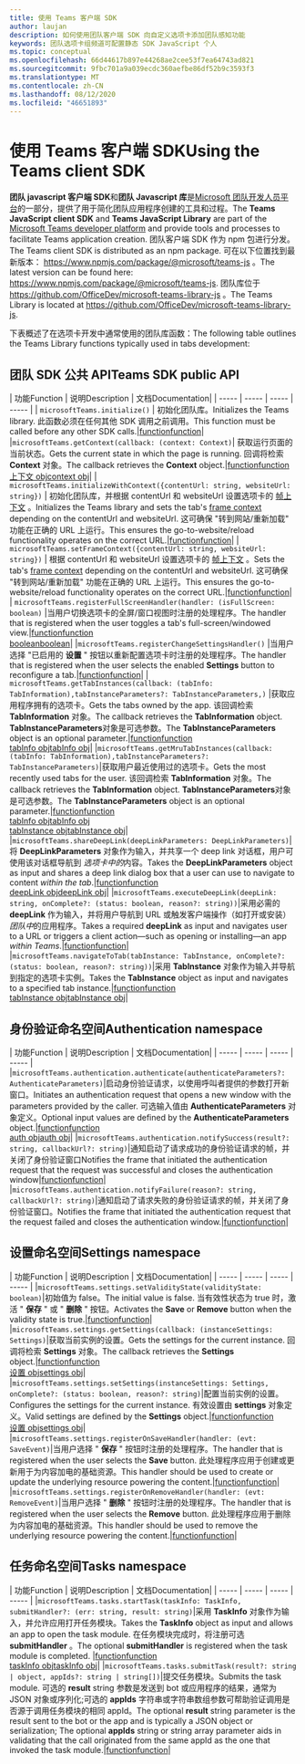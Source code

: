 ```yaml
---
title: 使用 Teams 客户端 SDK
author: laujan
description: 如何使用团队客户端 SDK 向自定义选项卡添加团队感知功能
keywords: 团队选项卡组频道可配置静态 SDK JavaScript 个人
ms.topic: conceptual
ms.openlocfilehash: 66d44617b897e44268ae2cee53f7ea64743ad821
ms.sourcegitcommit: 9fbc701a9a039ecdc360aefbe86df52b9c3593f3
ms.translationtype: MT
ms.contentlocale: zh-CN
ms.lasthandoff: 08/12/2020
ms.locfileid: "46651893"
---
```

# <a name="using-the-teams-client-sdk"></a><span data-ttu-id="58a7e-104">使用 Teams 客户端 SDK</span><span class="sxs-lookup"><span data-stu-id="58a7e-104">Using the Teams client SDK</span></span>

<span data-ttu-id="58a7e-105">**团队 javascript 客户端 SDK**和**团队 Javascript 库**是[Microsoft 团队开发人员平台](https://msdn.microsoft.com/microsoft-teams)的一部分，提供了用于简化团队应用程序创建的工具和过程。</span><span class="sxs-lookup"><span data-stu-id="58a7e-105">The **Teams JavaScript client SDK**  and **Teams JavaScript Library** are part of the [Microsoft Teams developer platform](https://msdn.microsoft.com/microsoft-teams) and provide tools and processes to facilitate Teams application creation.</span></span> <span data-ttu-id="58a7e-106">团队客户端 SDK 作为 npm 包进行分发。</span><span class="sxs-lookup"><span data-stu-id="58a7e-106">The Teams client SDK is distributed as an npm package.</span></span> <span data-ttu-id="58a7e-107">可在以下位置找到最新版本： <https://www.npmjs.com/package/@microsoft/teams-js> 。</span><span class="sxs-lookup"><span data-stu-id="58a7e-107">The latest version can be found here: <https://www.npmjs.com/package/@microsoft/teams-js>.</span></span> <span data-ttu-id="58a7e-108">团队库位于 <https://github.com/OfficeDev/microsoft-teams-library-js> 。</span><span class="sxs-lookup"><span data-stu-id="58a7e-108">The Teams Library is located at <https://github.com/OfficeDev/microsoft-teams-library-js>.</span></span>

<span data-ttu-id="58a7e-109">下表概述了在选项卡开发中通常使用的团队库函数：</span><span class="sxs-lookup"><span data-stu-id="58a7e-109">The following table outlines the Teams Library functions typically used in tabs development:</span></span>

## <a name="teams-sdk-public-api"></a><span data-ttu-id="58a7e-110">团队 SDK 公共 API</span><span class="sxs-lookup"><span data-stu-id="58a7e-110">Teams SDK public API</span></span> 

| <span data-ttu-id="58a7e-111">功能</span><span class="sxs-lookup"><span data-stu-id="58a7e-111">Function</span></span>  | <span data-ttu-id="58a7e-112">说明</span><span class="sxs-lookup"><span data-stu-id="58a7e-112">Description</span></span>          | <span data-ttu-id="58a7e-113">文档</span><span class="sxs-lookup"><span data-stu-id="58a7e-113">Documentation</span></span>|
| -----     | -----     | -----    | -----        |
| `microsoftTeams.initialize()` | <span data-ttu-id="58a7e-114">初始化团队库。</span><span class="sxs-lookup"><span data-stu-id="58a7e-114">Initializes the Teams library.</span></span> <span data-ttu-id="58a7e-115">此函数必须在任何其他 SDK 调用之前调用。</span><span class="sxs-lookup"><span data-stu-id="58a7e-115">This function must be called before any other SDK calls.</span></span>|[<span data-ttu-id="58a7e-116">function</span><span class="sxs-lookup"><span data-stu-id="58a7e-116">function</span></span>](/javascript/api/@microsoft/teams-js/microsoftteams?view=msteams-client-js-latest#initialize-any-)|
|`microsoftTeams.getContext(callback: (context: Context)`| <span data-ttu-id="58a7e-117">获取运行页面的当前状态。</span><span class="sxs-lookup"><span data-stu-id="58a7e-117">Gets the current state in which the page is running.</span></span> <span data-ttu-id="58a7e-118">回调将检索 **Context** 对象。</span><span class="sxs-lookup"><span data-stu-id="58a7e-118">The callback retrieves the **Context** object.</span></span>|[<span data-ttu-id="58a7e-119">function</span><span class="sxs-lookup"><span data-stu-id="58a7e-119">function</span></span>](/javascript/api/@microsoft/teams-js/microsoftteams?view=msteams-client-js-latest#getcontext--context--context-----void-)<br/>[<span data-ttu-id="58a7e-120">上下文 obj</span><span class="sxs-lookup"><span data-stu-id="58a7e-120">context obj</span></span>](/javascript/api/@microsoft/teams-js/microsoftteams.context?view=msteams-client-js-latest)|
| `microsoftTeams.initializeWithContext({contentUrl: string, websiteUrl: string})` | <span data-ttu-id="58a7e-121">初始化团队库，并根据 contentUrl 和 websiteUrl 设置选项卡的 [帧上下文](/javascript/api/@microsoft/teams-js/microsoftteams.framecontext?view=msteams-client-js-latest) 。</span><span class="sxs-lookup"><span data-stu-id="58a7e-121">Initializes the Teams library and sets the tab's [frame context](/javascript/api/@microsoft/teams-js/microsoftteams.framecontext?view=msteams-client-js-latest) depending on the contentUrl and websiteUrl.</span></span> <span data-ttu-id="58a7e-122">这可确保 "转到网站/重新加载" 功能在正确的 URL 上运行。</span><span class="sxs-lookup"><span data-stu-id="58a7e-122">This ensures the go-to-website/reload functionality operates on the correct URL.</span></span>|[<span data-ttu-id="58a7e-123">function</span><span class="sxs-lookup"><span data-stu-id="58a7e-123">function</span></span>](/javascript/api/@microsoft/teams-js/microsoftteams?view=msteams-client-js-latest#initializewithframecontext-framecontext--------void--string---)|
| `microsoftTeams.setFrameContext({contentUrl: string, websiteUrl: string})` | <span data-ttu-id="58a7e-124">根据 contentUrl 和 websiteUrl 设置选项卡的 [帧上下文](/javascript/api/@microsoft/teams-js/microsoftteams.framecontext?view=msteams-client-js-latest) 。</span><span class="sxs-lookup"><span data-stu-id="58a7e-124">Sets the tab's [frame context](/javascript/api/@microsoft/teams-js/microsoftteams.framecontext?view=msteams-client-js-latest) depending on the contentUrl and websiteUrl.</span></span> <span data-ttu-id="58a7e-125">这可确保 "转到网站/重新加载" 功能在正确的 URL 上运行。</span><span class="sxs-lookup"><span data-stu-id="58a7e-125">This ensures the go-to-website/reload functionality operates on the correct URL.</span></span>|[<span data-ttu-id="58a7e-126">function</span><span class="sxs-lookup"><span data-stu-id="58a7e-126">function</span></span>](/javascript/api/@microsoft/teams-js/microsoftteams?view=msteams-client-js-latest#setframecontext-framecontext-)|
| `microsoftTeams.registerFullScreenHandler(handler: (isFullScreen: boolean)` |<span data-ttu-id="58a7e-127">当用户切换选项卡的全屏/窗口视图时注册的处理程序。</span><span class="sxs-lookup"><span data-stu-id="58a7e-127">The handler that is registered when the user toggles a tab's full-screen/windowed view.</span></span>|[<span data-ttu-id="58a7e-128">function</span><span class="sxs-lookup"><span data-stu-id="58a7e-128">function</span></span>](/javascript/api/@microsoft/teams-js/microsoftteams?view=msteams-client-js-latest#registerfullscreenhandler--isfullscreen--boolean-----void-)<br/>[<span data-ttu-id="58a7e-129">boolean</span><span class="sxs-lookup"><span data-stu-id="58a7e-129">boolean</span></span>](/javascript/api/@microsoft/teams-js/microsoftteams.context?view=msteams-client-js-latest#isfullscreen)|
|`microsoftTeams.registerChangeSettingsHandler()` |<span data-ttu-id="58a7e-130">当用户选择 "已启用的 **设置** " 按钮以重新配置选项卡时注册的处理程序。</span><span class="sxs-lookup"><span data-stu-id="58a7e-130">The handler that is registered when the user selects the enabled **Settings** button to reconfigure a tab.</span></span>|[<span data-ttu-id="58a7e-131">function</span><span class="sxs-lookup"><span data-stu-id="58a7e-131">function</span></span>](/javascript/api/@microsoft/teams-js/microsoftteams?view=msteams-client-js-latest#registerchangesettingshandler-------void-)|
| `microsoftTeams.getTabInstances(callback: (tabInfo: TabInformation),tabInstanceParameters?: TabInstanceParameters,)` |<span data-ttu-id="58a7e-132">获取应用程序拥有的选项卡。</span><span class="sxs-lookup"><span data-stu-id="58a7e-132">Gets the tabs owned by the app.</span></span> <span data-ttu-id="58a7e-133">该回调检索 **TabInformation** 对象。</span><span class="sxs-lookup"><span data-stu-id="58a7e-133">The callback retrieves the **TabInformation** object.</span></span> <span data-ttu-id="58a7e-134">**TabInstanceParameters**对象是可选参数。</span><span class="sxs-lookup"><span data-stu-id="58a7e-134">The **TabInstanceParameters** object is an optional parameter.</span></span>|[<span data-ttu-id="58a7e-135">function</span><span class="sxs-lookup"><span data-stu-id="58a7e-135">function</span></span>](/javascript/api/@microsoft/teams-js/microsoftteams?view=msteams-client-js-latest#gettabinstances--tabinfo--tabinformation-----void--tabinstanceparameters-)<br/>[<span data-ttu-id="58a7e-136">tabInfo obj</span><span class="sxs-lookup"><span data-stu-id="58a7e-136">tabInfo obj</span></span>](/javascript/api/@microsoft/teams-js/microsoftteams.tabinformation?view=msteams-client-js-latest)|
|`microsoftTeams.getMruTabInstances(callback: (tabInfo: TabInformation),tabInstanceParameters?: TabInstanceParameters)`|<span data-ttu-id="58a7e-137">获取用户最近使用过的选项卡。</span><span class="sxs-lookup"><span data-stu-id="58a7e-137">Gets the most recently used tabs for the user.</span></span> <span data-ttu-id="58a7e-138">该回调检索 **TabInformation** 对象。</span><span class="sxs-lookup"><span data-stu-id="58a7e-138">The callback retrieves the **TabInformation** object.</span></span> <span data-ttu-id="58a7e-139">**TabInstanceParameters**对象是可选参数。</span><span class="sxs-lookup"><span data-stu-id="58a7e-139">The **TabInstanceParameters** object is an optional parameter.</span></span>|[<span data-ttu-id="58a7e-140">function</span><span class="sxs-lookup"><span data-stu-id="58a7e-140">function</span></span>](/javascript/api/@microsoft/teams-js/microsoftteams?view=msteams-client-js-latest#getmrutabinstances--tabinfo--tabinformation-----void--tabinstanceparameters-)<br/>[<span data-ttu-id="58a7e-141">tabInfo obj</span><span class="sxs-lookup"><span data-stu-id="58a7e-141">tabInfo obj</span></span>](/javascript/api/@microsoft/teams-js/microsoftteams.teaminformation?view=msteams-client-js-latest)<br/>[<span data-ttu-id="58a7e-142">tabInstance obj</span><span class="sxs-lookup"><span data-stu-id="58a7e-142">tabInstance obj</span></span>](/javascript/api/@microsoft/teams-js/microsoftteams.tabinstanceparameters?view=msteams-client-js-latest)|
|`microsoftTeams.shareDeepLink(deepLinkParameters: DeepLinkParameters)`|<span data-ttu-id="58a7e-143">将 **DeepLinkParameters** 对象作为输入，并共享一个 deep link 对话框，用户可使用该对话框导航到 *选项卡中的*内容。</span><span class="sxs-lookup"><span data-stu-id="58a7e-143">Takes the **DeepLinkParameters** object as input and shares a deep link dialog box that a user can use to navigate to content *within the tab*.</span></span>|[<span data-ttu-id="58a7e-144">function</span><span class="sxs-lookup"><span data-stu-id="58a7e-144">function</span></span>](/javascript/api/@microsoft/teams-js/microsoftteams?view=msteams-client-js-latest#sharedeeplink-deeplinkparameters-)<br/>[<span data-ttu-id="58a7e-145">deepLink obj</span><span class="sxs-lookup"><span data-stu-id="58a7e-145">deepLink obj</span></span>](/javascript/api/@microsoft/teams-js/microsoftteams.deeplinkparameters?view=msteams-client-js-latest)|
|`microsoftTeams.executeDeepLink(deepLink: string, onComplete?: (status: boolean, reason?: string))`|<span data-ttu-id="58a7e-146">采用必需的 **deepLink** 作为输入，并将用户导航到 URL 或触发客户端操作（如打开或安装） *团队中*的应用程序。</span><span class="sxs-lookup"><span data-stu-id="58a7e-146">Takes a required **deepLink** as input and navigates user to a URL or triggers a client action—such as opening or installing—an app *within Teams*.</span></span>|[<span data-ttu-id="58a7e-147">function</span><span class="sxs-lookup"><span data-stu-id="58a7e-147">function</span></span>](/javascript/api/@microsoft/teams-js/microsoftteams?view=msteams-client-js-latest#executedeeplink-string---status--boolean--reason---string-----void-)|
|`microsoftTeams.navigateToTab(tabInstance: TabInstance, onComplete?: (status: boolean, reason?: string))`|<span data-ttu-id="58a7e-148">采用 **TabInstance** 对象作为输入并导航到指定的选项卡实例。</span><span class="sxs-lookup"><span data-stu-id="58a7e-148">Takes the **TabInstance** object as input and navigates to a specified tab instance.</span></span>|[<span data-ttu-id="58a7e-149">function</span><span class="sxs-lookup"><span data-stu-id="58a7e-149">function</span></span>](/javascript/api/@microsoft/teams-js/microsoftteams?view=msteams-client-js-latest#navigatetotab-tabinstance-)<br/>[<span data-ttu-id="58a7e-150">tabInstance obj</span><span class="sxs-lookup"><span data-stu-id="58a7e-150">tabInstance obj</span></span>](/javascript/api/@microsoft/teams-js/microsoftteams.tabinstance?view=msteams-client-js-latest)|

## <a name="authentication-namespace"></a><span data-ttu-id="58a7e-151">身份验证命名空间</span><span class="sxs-lookup"><span data-stu-id="58a7e-151">Authentication namespace</span></span>

| <span data-ttu-id="58a7e-152">功能</span><span class="sxs-lookup"><span data-stu-id="58a7e-152">Function</span></span>  | <span data-ttu-id="58a7e-153">说明</span><span class="sxs-lookup"><span data-stu-id="58a7e-153">Description</span></span>          | <span data-ttu-id="58a7e-154">文档</span><span class="sxs-lookup"><span data-stu-id="58a7e-154">Documentation</span></span>|
| -----     | -----     | -----    | -----        |
|`microsoftTeams.authentication.authenticate(authenticateParameters?: AuthenticateParameters)`|<span data-ttu-id="58a7e-155">启动身份验证请求，以使用呼叫者提供的参数打开新窗口。</span><span class="sxs-lookup"><span data-stu-id="58a7e-155">Initiates an authentication request that opens a new window with the parameters provided by the caller.</span></span> <span data-ttu-id="58a7e-156">可选输入值由 **AuthenticateParameters** 对象定义。</span><span class="sxs-lookup"><span data-stu-id="58a7e-156">Optional input values are defined by the **AuthenticateParameters** object.</span></span>|[<span data-ttu-id="58a7e-157">function</span><span class="sxs-lookup"><span data-stu-id="58a7e-157">function</span></span>](/javascript/api/@microsoft/teams-js/microsoftteams.authentication?view=msteams-client-js-latest#authenticate-authenticateparameters-)<br/>[<span data-ttu-id="58a7e-158">auth obj</span><span class="sxs-lookup"><span data-stu-id="58a7e-158">auth obj</span></span>](/javascript/api/@microsoft/teams-js/microsoftteams.authentication.authenticateparameters?view=msteams-client-js-latest)|
|`microsoftTeams.authentication.notifySuccess(result?: string, callbackUrl?: string)`|<span data-ttu-id="58a7e-159">通知启动了请求成功的身份验证请求的帧，并关闭了身份验证窗口</span><span class="sxs-lookup"><span data-stu-id="58a7e-159">Notifies the frame that initiated the authentication request that the request was successful and closes the authentication window</span></span>|[<span data-ttu-id="58a7e-160">function</span><span class="sxs-lookup"><span data-stu-id="58a7e-160">function</span></span>](/javascript/api/@microsoft/teams-js/microsoftteams.authentication?view=msteams-client-js-latest#notifysuccess-string--string-)|
|`microsoftTeams.authentication.notifyFailure(reason?: string, callbackUrl?: string)`|<span data-ttu-id="58a7e-161">通知启动了请求失败的身份验证请求的帧，并关闭了身份验证窗口。</span><span class="sxs-lookup"><span data-stu-id="58a7e-161">Notifies the frame that initiated the authentication request that the request failed and closes the authentication window.</span></span>|[<span data-ttu-id="58a7e-162">function</span><span class="sxs-lookup"><span data-stu-id="58a7e-162">function</span></span>](/javascript/api/@microsoft/teams-js/microsoftteams.authentication?view=msteams-client-js-latest#notifyfailure-string--string-)|

## <a name="settings-namespace"></a><span data-ttu-id="58a7e-163">设置命名空间</span><span class="sxs-lookup"><span data-stu-id="58a7e-163">Settings namespace</span></span>

| <span data-ttu-id="58a7e-164">功能</span><span class="sxs-lookup"><span data-stu-id="58a7e-164">Function</span></span>  | <span data-ttu-id="58a7e-165">说明</span><span class="sxs-lookup"><span data-stu-id="58a7e-165">Description</span></span>          | <span data-ttu-id="58a7e-166">文档</span><span class="sxs-lookup"><span data-stu-id="58a7e-166">Documentation</span></span>|
| -----     | -----     | -----    | -----        |
|`microsoftTeams.settings.setValidityState(validityState: boolean)`|<span data-ttu-id="58a7e-167">初始值为 false。</span><span class="sxs-lookup"><span data-stu-id="58a7e-167">The initial value is false.</span></span> <span data-ttu-id="58a7e-168">当有效性状态为 true 时，激活 " **保存** " 或 " **删除** " 按钮。</span><span class="sxs-lookup"><span data-stu-id="58a7e-168">Activates the **Save** or **Remove** button when the validity state is true.</span></span>|[<span data-ttu-id="58a7e-169">function</span><span class="sxs-lookup"><span data-stu-id="58a7e-169">function</span></span>](/javascript/api/@microsoft/teams-js/microsoftteams.settings?view=msteams-client-js-latest#setvaliditystate-boolean-)|
|`microsoftTeams.settings.getSettings(callback: (instanceSettings: Settings)`|<span data-ttu-id="58a7e-170">获取当前实例的设置。</span><span class="sxs-lookup"><span data-stu-id="58a7e-170">Gets the settings for the current instance.</span></span> <span data-ttu-id="58a7e-171">回调将检索 **Settings** 对象。</span><span class="sxs-lookup"><span data-stu-id="58a7e-171">The callback retrieves the **Settings** object.</span></span>|[<span data-ttu-id="58a7e-172">function</span><span class="sxs-lookup"><span data-stu-id="58a7e-172">function</span></span>](/javascript/api/@microsoft/teams-js/microsoftteams.settings?view=msteams-client-js-latest#getsettings--instancesettings--settings-----void-)<br/>[<span data-ttu-id="58a7e-173">设置 obj</span><span class="sxs-lookup"><span data-stu-id="58a7e-173">settings obj</span></span>](/javascript/api/@microsoft/teams-js/microsoftteams.settings.settings?view=msteams-client-js-latest)|
|`microsoftTeams.settings.setSettings(instanceSettings: Settings, onComplete?: (status: boolean, reason?: string)`|<span data-ttu-id="58a7e-174">配置当前实例的设置。</span><span class="sxs-lookup"><span data-stu-id="58a7e-174">Configures the settings for the current instance.</span></span> <span data-ttu-id="58a7e-175">有效设置由 **settings** 对象定义。</span><span class="sxs-lookup"><span data-stu-id="58a7e-175">Valid settings are defined by the **Settings** object.</span></span>|[<span data-ttu-id="58a7e-176">function</span><span class="sxs-lookup"><span data-stu-id="58a7e-176">function</span></span>](/javascript/api/@microsoft/teams-js/microsoftteams.settings?view=msteams-client-js-latest#setsettings-settings-)<br/>[<span data-ttu-id="58a7e-177">设置 obj</span><span class="sxs-lookup"><span data-stu-id="58a7e-177">settings obj</span></span>](/javascript/api/@microsoft/teams-js/microsoftteams.settings.settings?view=msteams-client-js-latest)|
|`microsoftTeams.settings.registerOnSaveHandler(handler: (evt: SaveEvent)`|<span data-ttu-id="58a7e-178">当用户选择 " **保存** " 按钮时注册的处理程序。</span><span class="sxs-lookup"><span data-stu-id="58a7e-178">The handler that is registered when the user selects the **Save** button.</span></span> <span data-ttu-id="58a7e-179">此处理程序应用于创建或更新用于为内容加电的基础资源。</span><span class="sxs-lookup"><span data-stu-id="58a7e-179">This handler should be used to create or update the underlying resource powering the content.</span></span>|[<span data-ttu-id="58a7e-180">function</span><span class="sxs-lookup"><span data-stu-id="58a7e-180">function</span></span>](/javascript/api/@microsoft/teams-js/microsoftteams.settings?view=msteams-client-js-latest#registeronsavehandler--evt--saveevent-----void-)|
|`microsoftTeams.settings.registerOnRemoveHandler(handler: (evt: RemoveEvent)`|<span data-ttu-id="58a7e-181">当用户选择 " **删除** " 按钮时注册的处理程序。</span><span class="sxs-lookup"><span data-stu-id="58a7e-181">The handler that is registered when the user selects the **Remove** button.</span></span> <span data-ttu-id="58a7e-182">此处理程序应用于删除为内容加电的基础资源。</span><span class="sxs-lookup"><span data-stu-id="58a7e-182">This handler should be used to remove the underlying resource powering the content.</span></span>|[<span data-ttu-id="58a7e-183">function</span><span class="sxs-lookup"><span data-stu-id="58a7e-183">function</span></span>](/javascript/api/@microsoft/teams-js/microsoftteams.settings?view=msteams-client-js-latest#registeronremovehandler--evt--removeevent-----void-)|

## <a name="tasks-namespace"></a><span data-ttu-id="58a7e-184">任务命名空间</span><span class="sxs-lookup"><span data-stu-id="58a7e-184">Tasks namespace</span></span>

| <span data-ttu-id="58a7e-185">功能</span><span class="sxs-lookup"><span data-stu-id="58a7e-185">Function</span></span>  | <span data-ttu-id="58a7e-186">说明</span><span class="sxs-lookup"><span data-stu-id="58a7e-186">Description</span></span>          | <span data-ttu-id="58a7e-187">文档</span><span class="sxs-lookup"><span data-stu-id="58a7e-187">Documentation</span></span>|
| -----     | -----     | -----    | -----        |
|`microsoftTeams.tasks.startTask(taskInfo: TaskInfo, submitHandler?: (err: string, result: string)`|<span data-ttu-id="58a7e-188">采用 **TaskInfo** 对象作为输入，并允许应用打开任务模块。</span><span class="sxs-lookup"><span data-stu-id="58a7e-188">Takes the **TaskInfo** object as input and allows an app to open the task module.</span></span> <span data-ttu-id="58a7e-189">在任务模块完成时，将注册可选 **submitHandler** 。</span><span class="sxs-lookup"><span data-stu-id="58a7e-189">The optional **submitHandler** is registered when the task module is completed.</span></span> |[<span data-ttu-id="58a7e-190">function</span><span class="sxs-lookup"><span data-stu-id="58a7e-190">function</span></span>](/javascript/api/@microsoft/teams-js/microsoftteams.tasks?view=msteams-client-js-latest#starttask-taskinfo---err--string--result--string-----void-)<br/>[<span data-ttu-id="58a7e-191">taskInfo obj</span><span class="sxs-lookup"><span data-stu-id="58a7e-191">taskInfo obj</span></span>](/javascript/api/@microsoft/teams-js/microsoftteams.taskinfo?view=msteams-client-js-latest)|
|`microsoftTeams.tasks.submitTask(result?: string | object, appIds?: string | string[])`|<span data-ttu-id="58a7e-192">提交任务模块。</span><span class="sxs-lookup"><span data-stu-id="58a7e-192">Submits the task module.</span></span> <span data-ttu-id="58a7e-193">可选的 **result** string 参数是发送到 bot 或应用程序的结果，通常为 JSON 对象或序列化;可选的 **appIds** 字符串或字符串数组参数可帮助验证调用是否源于调用任务模块的相同 appId。</span><span class="sxs-lookup"><span data-stu-id="58a7e-193">The optional **result** string parameter is the result sent to the bot or the app and is typically a JSON object or serialization; The optional **appIds** string or string array parameter aids in validating that the call originated from the same appId as the one that invoked the task module.</span></span>|[<span data-ttu-id="58a7e-194">function</span><span class="sxs-lookup"><span data-stu-id="58a7e-194">function</span></span>](/javascript/api/@microsoft/teams-js/microsoftteams.tasks?view=msteams-client-js-latest#submittask-string---object--string---string---)|